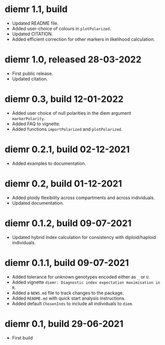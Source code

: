 # diemr 1.1, build

- Updated README file.
- Added user-choice of colours in `plotPolarized`.
- Updated CITATION.
- Added efficient correction for other markers in likelihood calculation. 



# diemr 1.0, released 28-03-2022

- First public release.
- Updated citation.


# diemr 0.3, build 12-01-2022

- Added user choice of null polarities in the diem argument `markerPolarity`.
- Added FAQ to vignette.
- Added functions `importPolarized` and `plotPolarized`.


# diemr 0.2.1, build 02-12-2021

- Added examples to documentation.


# diemr 0.2, build 01-12-2021

- Added ploidy flexibility across compartments and across individuals.
- Updated documentation.


# diemr 0.1.2, build 09-07-2021

- Updated hybrid index calculation for consistency with diploid/haploid individuals.


# diemr 0.1.1, build 09-07-2021

- Added tolerance for unknown genotypes encoded either as `_` or `U`.
- Added vignette `diemr: Diagnostic index expectation maximisation in R`.
- Added a `NEWS.md` file to track changes to the package.
- Added `README.md` with quick start analysis instructions.
- Added default `ChosenInds` to include all individuals to `diem`. 


# diemr 0.1, build 29-06-2021

- First build